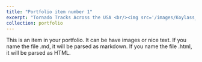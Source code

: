 ```yaml
---
title: "Portfolio item number 1"
excerpt: "Tornado Tracks Across the USA <br/><img src='/images/Koylass_lab06.png'>"
collection: portfolio
---
```


This is an item in your portfolio. It can be have images or nice text. If you name the file .md, it will be parsed as markdown. If you name the file .html, it will be parsed as HTML. 
